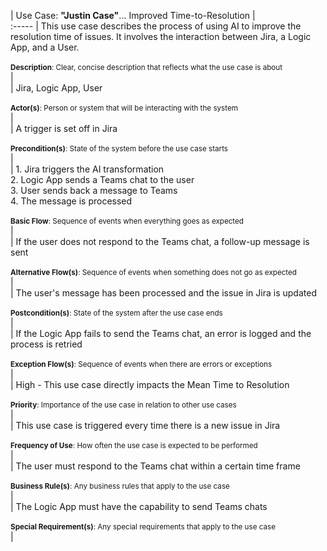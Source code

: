 | Use Case: **"Justin Case"**... Improved Time-to-Resolution |  
:-----
| This use case describes the process of using AI to improve the resolution time of issues. It involves the interaction between Jira, a Logic App, and a User. <br> <br> <sub>**Description**: Clear, concise description that reflects what the use case is about</sub> <br> |    
| Jira, Logic App, User <br> <br> <sub>**Actor(s)**: Person or system that will be interacting with the system</sub> <br> |  
| A trigger is set off in Jira <br> <br> <sub>**Precondition(s)**: State of the system before the use case starts</sub> <br> |  
| 1. Jira triggers the AI transformation <br> 2. Logic App sends a Teams chat to the user <br> 3. User sends back a message to Teams <br> 4. The message is processed <br> <br> <sub>**Basic Flow**: Sequence of events when everything goes as expected</sub> <br> |  
| If the user does not respond to the Teams chat, a follow-up message is sent <br> <br> <sub>**Alternative Flow(s)**: Sequence of events when something does not go as expected</sub> <br> |  
| The user's message has been processed and the issue in Jira is updated <br> <br> <sub>**Postcondition(s)**: State of the system after the use case ends</sub> <br> |  
| If the Logic App fails to send the Teams chat, an error is logged and the process is retried <br> <br> <sub>**Exception Flow(s)**: Sequence of events when there are errors or exceptions</sub> <br> |  
| High - This use case directly impacts the Mean Time to Resolution <br> <br> <sub>**Priority**: Importance of the use case in relation to other use cases</sub> <br> |  
| This use case is triggered every time there is a new issue in Jira <br> <br> <sub>**Frequency of Use**: How often the use case is expected to be performed</sub> <br> |  
| The user must respond to the Teams chat within a certain time frame <br> <br> <sub>**Business Rule(s)**: Any business rules that apply to the use case</sub> <br> |  
| The Logic App must have the capability to send Teams chats <br> <br> <sub>**Special Requirement(s)**: Any special requirements that apply to the use case</sub> <br> |  
